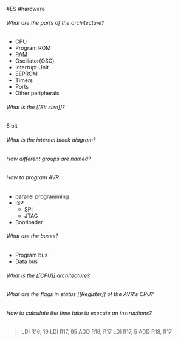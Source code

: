 #ES  #hardware
###### What are the parts of the architecture?
- CPU
- Program ROM
- RAM
- Oscillator(OSC)
- Interrupt Unit
- EEPROM
- Timers
- Ports
- Other peripherals

###### What is the [[Bit size]]?
8 bit

###### What is the internal block diagram?


###### How different groups are named?


###### How to program AVR
- parallel programming
- ISP
	- SPI
	- JTAG
- Bootloader

###### What are the buses?
- Program bus
- Data bus

###### What is the [[CPU]] architecture?

###### What are the flags in status [[Register]] of the AVR's CPU?

###### How to calculate the time take to execute an instructions?

> LDI  R16, 19
> LDI  R17, 95
> ADD  R16, R17
> LDI  R17, 5
> ADD  R18, R17









